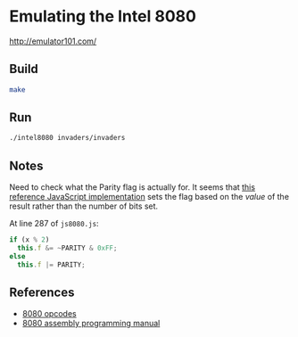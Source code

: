 # Emulating the Intel 8080
http://emulator101.com/

## Build

```bash
make
```

## Run

```bash
./intel8080 invaders/invaders
```

## Notes

Need to check what the Parity flag is actually for. It seems that [this reference JavaScript implementation](https://bluishcoder.co.nz/js8080/) sets the flag based on the _value_ of the result rather than the number of bits set.

At line 287 of `js8080.js`:

```js
if (x % 2)
  this.f &= ~PARITY & 0xFF;
else
  this.f |= PARITY;
```

## References
* [8080 opcodes](http://www.emulator101.com/reference/8080-by-opcode.html)
* [8080 assembly programming manual](http://altairclone.com/downloads/manuals/8080%20Programmers%20Manual.pdf)

